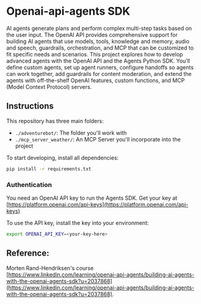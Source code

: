 # Openai-api-agents SDK

AI agents generate plans and perform complex multi-step tasks based on the user input. The OpenAI API provides comprehensive support for building AI agents that use models, tools, knowledge and memory, audio and speech, guardrails, orchestration, and MCP that can be customized to fit specific needs and scenarios. This project explores how to develop advanced agents with the OpenAI API and the Agents Python SDK. You’ll define custom agents, set up agent runners, configure handoffs so agents can work together, add guardrails for content moderation, and extend the agents with off-the-shelf OpenAI features, custom functions, and MCP (Model Context Protocol) servers.

## Instructions

This repository has three main folders:

- `./adventurebot/`: The folder you'll work with
- `./mcp_server_weather/`: An MCP Server you'll incorporate into the project

To start developing, install all dependencies:

```bash
pip install -r requirements.txt
```

### Authentication

You need an OpenAI API key to run the Agents SDK. Get your key at [https://platform.openai.com/api-keys](https://platform.openai.com/api-keys)

To use the API key, install the key into your environment:

```bash
export OPENAI_API_KEY=<your-key-here>
```

## Reference:

Morten Rand-Hendriksen's course [https://www.linkedin.com/learning/openai-api-agents/building-ai-agents-with-the-openai-agents-sdk?u=2037868](https://www.linkedin.com/learning/openai-api-agents/building-ai-agents-with-the-openai-agents-sdk?u=2037868).
